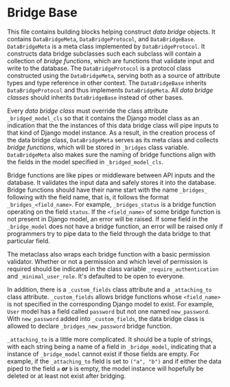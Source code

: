 # Bridge Base

This file contains building blocks helping construct *data bridge* objects. It contains `DataBridgeMeta`, `DataBridgeProtocol`, and `DataBridgeBase`. `DataBridgeMeta` is a meta class implemented by `DataBridgeProtocol`. It constructs data bridge subclasses such each subclass will contain a collection of *bridge functions*, which are functions that validate input and write to the database. The `DataBridgeProtocol` is a protocol class constructed using the `DataBridgeMeta`, serving both as a source of attribute types and type reference in other context. The `DataBridgeBase` inherits `DataBridgeProtocol` and thus implements `DataBridgeMeta`. All *data bridge classes* should inherits `DataBridgeBase` instead of other bases.

Every *data bridge class* must override the class attribute `_bridged_model_cls` so that it contains the Django model class as an indication that the the instances of this data bridge class will pipe inputs to that kind of Django model instance. As a result, in the creation process of the data bridge class, `DataBridgeMeta`  serves as its meta class and collects *bridge functions*, which will be stored in `_bridges` class variable. `DataBridgeMeta` also makes sure the naming of bridge functions align with the fields in the model specified in `_bridged_model_cls`.

Bridge functions are like pipes or middleware between API inputs and the database. It validates the input data and safely stores it into the database.  Bridge functions should have their name start with the name `_bridges_` following with the field name, that is, it follows the format `_bridges_<field_name>`. For example, `_bridges_status` is a bridge function operating on the field `status`. If the `<field_name>` of some bridge function is not present in Django model, an error will be raised. If some field in the `_bridge_model` does not have a bridge function, an error will be raised only if programmers try to pipe data to the field through the data bridge to that particular field.

The metaclass also wraps each bridge function with a basic permission validator. Whether or not a permission and which level of permission is required should be indicated in the class variable `_require_authentication` and `_minimal_user_role`. It's defaulted to be open to everyone.

In addition, there is a `_custom_fields` class attribute and a `_attaching_to` class attribute. `_custom_fields` allows bridge functions whose `<field_name>` is not specified in the corresponding Django model to exist. For example, `User` model has a field called `password` but not one named `new_password`. With `new_password` added into `_custom_fields`, the data bridge class is allowed to declare `_bridges_new_password` bridge function.

 `_attaching_to` is a little more complicated. It should be a tuple of strings, with each string being a name of a field in `_bridge_model`, indicating that a instance of `_bridge_model` cannot exist if those fields are empty. For example, if the `_attaching_to` field is set to `("a", "b")` and if either the data piped to the field `a` ***or*** `b` is empty, the model instance will hopefully be deleted or at least not exist after bridging.
